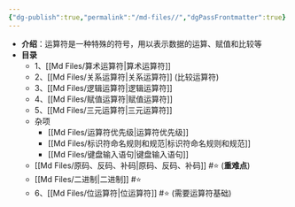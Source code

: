 ```yaml
---
{"dg-publish":true,"permalink":"/md-files//","dgPassFrontmatter":true}
---
```


- **介绍**：运算符是一种特殊的符号，用以表示数据的运算、赋值和比较等
- **目录**
	- 1、[[Md Files/算术运算符\|算术运算符]]
	- 2、[[Md Files/关系运算符\|关系运算符]] (比较运算符)
	- 3、[[Md Files/逻辑运算符\|逻辑运算符]]
	- 4、[[Md Files/赋值运算符\|赋值运算符]] 
	- 5、[[Md Files/三元运算符\|三元运算符]]  
	- 杂项
		- [[Md Files/运算符优先级\|运算符优先级]]
		- [[Md Files/标识符命名规则和规范\|标识符命名规则和规范]] 
		- [[Md Files/键盘输入语句\|键盘输入语句]] 
	- [[Md Files/原码、反码、补码\|原码、反码、补码]] #⭐️ (**重难点**)
	- [[Md Files/二进制\|二进制]] #⭐️ 
	- 6、[[Md Files/位运算符\|位运算符]]   #⭐️ (需要运算符基础)


